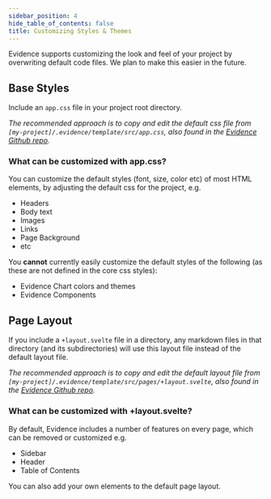 ```yaml
---
sidebar_position: 4
hide_table_of_contents: false
title: Customizing Styles & Themes
---
```


Evidence supports customizing the look and feel of your project by overwriting default code files. We plan to make this easier in the future.

## Base Styles

Include an `app.css` file in your project root directory. 

_The recommended approach is to copy and edit the default css file from `[my-project]/.evidence/template/src/app.css`, also found in the [Evidence Github repo](https://github.com/evidence-dev/evidence/blob/main/sites/example-project/src/app.css)._

### What can be customized with app.css?

You can customize the default styles (font, size, color etc) of most HTML elements, by adjusting the default css for the project, e.g.
- Headers
- Body text
- Images
- Links
- Page Background
- etc

You **cannot** currently easily customize the default styles of the following (as these are not defined in the core css styles):
- Evidence Chart colors and themes
- Evidence Components

## Page Layout

<!-- @archiewood update for SK 1.0 filenames -->

If you include a `+layout.svelte` file in a directory, any markdown files in that directory (and its subdirectories) will use this layout file instead of the default layout file.

_The recommended approach is to copy and edit the default layout file from `[my-project]/.evidence/template/src/pages/+layout.svelte`, also found in the [Evidence Github repo](https://github.com/evidence-dev/evidence/blob/main/sites/example-project/src/pages/+layout.svelte)._

### What can be customized with +layout.svelte?

By default, Evidence includes a number of features on every page, which can be removed or customized e.g.
- Sidebar 
- Header
- Table of Contents

You can also add your own elements to the default page layout.
